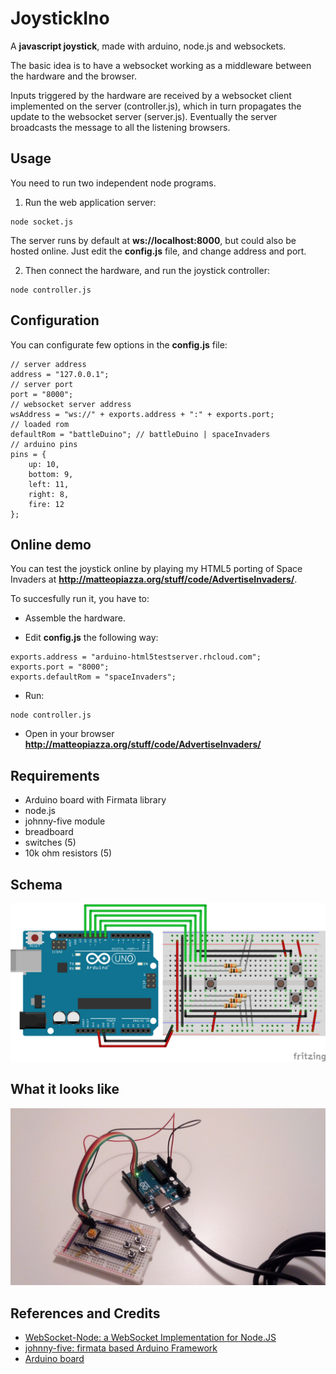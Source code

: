 JoystickIno
=====================
A **javascript joystick**, made with arduino, node.js and websockets.

The basic idea is to have a websocket working as a middleware between the hardware and the browser. 

Inputs triggered by the hardware are received by a websocket client implemented on the server (controller.js), which in turn propagates the update to the websocket server (server.js). Eventually the server broadcasts the message to all the listening browsers. 


Usage
----
You need to run two independent node programs.

1. Run the web application server:
```
node socket.js
``` 
The server runs by default at **ws://localhost:8000**, but could also be hosted online. Just edit the **config.js** file, and change address and port.

2. Then connect the hardware, and run the joystick controller:
```
node controller.js
```


Configuration
----
You can configurate few options in the **config.js** file:
```
// server address
address = "127.0.0.1";
// server port	
port = "8000";
// websocket server address
wsAddress = "ws://" + exports.address + ":" + exports.port;
// loaded rom	
defaultRom = "battleDuino";	// battleDuino | spaceInvaders
// arduino pins
pins = {
	up: 10,
	bottom: 9,
	left: 11,
	right: 8,
	fire: 12
};
```


Online demo
----
You can test the joystick online by playing my HTML5 porting of Space Invaders at **http://matteopiazza.org/stuff/code/AdvertiseInvaders/**.

To succesfully run it, you have to:

- Assemble the hardware.

- Edit **config.js** the following way:
```
exports.address = "arduino-html5testserver.rhcloud.com";
exports.port = "8000";
exports.defaultRom = "spaceInvaders";
```  

- Run:
```
node controller.js
```

- Open in your browser **http://matteopiazza.org/stuff/code/AdvertiseInvaders/**


Requirements
----
- Arduino board with Firmata library
- node.js
- johnny-five module
- breadboard
- switches (5)
- 10k ohm resistors (5)


Schema
----
![schema][1]


What it looks like
----
![picture][2]


References and Credits
----
- [WebSocket-Node: a WebSocket Implementation for Node.JS][3]
- [johnny-five: firmata based Arduino Framework][4]
- [Arduino board][5]

[1]: https://github.com/arcadeJHS/joystickIno/blob/master/schema/joystickIno.png?raw=true
[2]: https://github.com/arcadeJHS/joystickIno/blob/master/schema/img.jpg?raw=true
[3]: https://github.com/Worlize/WebSocket-Node
[4]: https://github.com/rwaldron/johnny-five
[5]: http://arduino.cc/